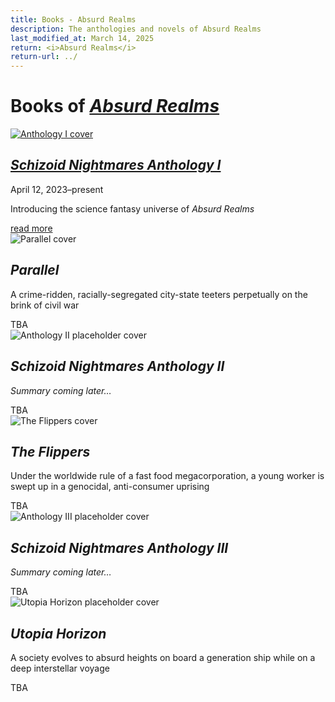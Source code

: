 ```yaml
---
title: Books - Absurd Realms
description: The anthologies and novels of Absurd Realms
last_modified_at: March 14, 2025
return: <i>Absurd Realms</i>
return-url: ../
---
```


# Books of *[Absurd Realms](../)*

<div class="feature" markdown=0>
  <a href="../anthology-i/" aria-label="Read more about Anthology I"><img src="/assets/images/ar/anthology-i/anthology_i_small.jpg" alt="Anthology I cover"></a>
  <div>
    <h2><i><a href="../anthology-i/">Schizoid Nightmares Anthology I</a></i></h2>
    <p class="cap">April 12, 2023–present</p>
    <p>Introducing the science fantasy universe of <i>Absurd Realms</i></p>
    <div><a href="../anthology-i/">read more</a></div>
  </div>
</div>

<div class="feature" markdown=0>
  <img src="/assets/images/ar/parallel/parallel_small.jpg" alt="Parallel cover">
  <div>
    <h2><i>Parallel</i></h2>
    <p>A crime-ridden, racially-segregated city-state teeters perpetually on the brink of civil war</p>
    <div>TBA</div>
  </div>
</div>

<div class="feature" markdown=0>
  <img src="/assets/images/ar/anthology-ii/anthology_ii_placeholder_small.jpg" alt="Anthology II placeholder cover">
  <div>
    <h2><i>Schizoid Nightmares Anthology II</i></h2>
    <p><i class="faded">Summary coming later…</i></p>
    <div>TBA</div>
  </div>
</div>

<div class="feature" markdown=0>
  <img src="/assets/images/ar/the-flippers/the_flippers_small.jpg" alt="The Flippers cover">
  <div>
    <h2><i>The Flippers</i></h2>
    <p>Under the worldwide rule of a fast food megacorporation, a young worker is swept up in a genocidal, anti-consumer uprising</p>
    <div>TBA</div>
  </div>
</div>

<div class="feature" markdown=0>
  <img src="/assets/images/ar/anthology-iii/anthology_iii_placeholder_small.jpg" alt="Anthology III placeholder cover">
  <div>
    <h2><i>Schizoid Nightmares Anthology III</i></h2>
    <p><i class="faded">Summary coming later…</i></p>
    <div>TBA</div>
  </div>
</div>

<div class="feature" markdown=0>
  <img src="/assets/images/ar/utopia-horizon/utopia_horizon_placeholder_small.jpg" alt="Utopia Horizon placeholder cover">
  <div>
    <h2><i>Utopia Horizon</i></h2>
    <p>A society evolves to absurd heights on board a generation ship while on a deep interstellar voyage</p>
    <div>TBA</div>
  </div>
</div>